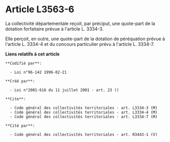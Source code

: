 # Article L3563-6

La collectivité départementale reçoit, par préciput, une quote-part de la dotation forfaitaire prévue à l'article L. 3334-3.

Elle perçoit, en outre, une quote-part de la dotation de péréquation prévue à l'article L. 3334-4 et du concours particulier
prévu à l'article L. 3334-7.

**Liens relatifs à cet article**

	**Codifié par**:

	  - Loi n°96-142 1996-02-21

	**Créé par**:

	  - Loi n°2001-616 du 11 juillet 2001 - art. 23 ()

	**Cite**:

	  - Code général des collectivités territoriales - art. L3334-3 (M)
	  - Code général des collectivités territoriales - art. L3334-4 (M)
	  - Code général des collectivités territoriales - art. L3334-7 (M)

	**Cité par**:

	  - Code général des collectivités territoriales - art. R3443-1 (V)
